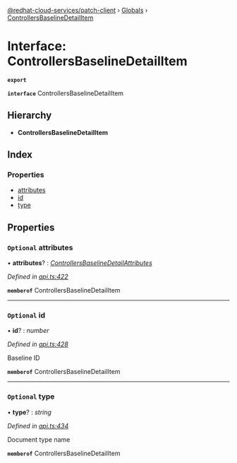 [@redhat-cloud-services/patch-client](../README.md) › [Globals](../globals.md) › [ControllersBaselineDetailItem](controllersbaselinedetailitem.md)

# Interface: ControllersBaselineDetailItem

**`export`** 

**`interface`** ControllersBaselineDetailItem

## Hierarchy

* **ControllersBaselineDetailItem**

## Index

### Properties

* [attributes](controllersbaselinedetailitem.md#optional-attributes)
* [id](controllersbaselinedetailitem.md#optional-id)
* [type](controllersbaselinedetailitem.md#optional-type)

## Properties

### `Optional` attributes

• **attributes**? : *[ControllersBaselineDetailAttributes](controllersbaselinedetailattributes.md)*

*Defined in [api.ts:422](https://github.com/RedHatInsights/javascript-clients/blob/63c8a77/packages/patch/api.ts#L422)*

**`memberof`** ControllersBaselineDetailItem

___

### `Optional` id

• **id**? : *number*

*Defined in [api.ts:428](https://github.com/RedHatInsights/javascript-clients/blob/63c8a77/packages/patch/api.ts#L428)*

Baseline ID

**`memberof`** ControllersBaselineDetailItem

___

### `Optional` type

• **type**? : *string*

*Defined in [api.ts:434](https://github.com/RedHatInsights/javascript-clients/blob/63c8a77/packages/patch/api.ts#L434)*

Document type name

**`memberof`** ControllersBaselineDetailItem
